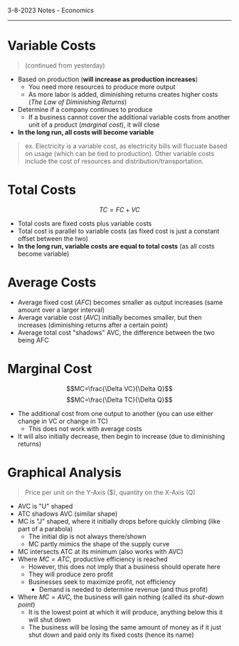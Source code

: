 ﻿3-8-2023 Notes - Economics

---

# Variable Costs
> (continued from yesterday)

- Based on production (**will increase as production increases**)
	- You need more resources to produce more output
	- As more labor is added, diminishing returns creates higher costs (*The Law of Diminishing Returns*)
- Determine if a company continues to produce
	- If a business cannot cover the additional variable costs from another unit of a product (*marginal cost*), it will close
- **In the long run, all costs will become variable**

> ex. Electricity is a variable cost, as electricity bills will flucuate based on usage (which can be tied to production). Other variable costs include the cost of resources and distribution/transportation.

# Total Costs
$$TC=FC+VC$$

- Total costs are fixed costs plus variable costs
- Total cost is parallel to variable costs (as fixed cost is just a constant offset between the two)
- **In the long run, variable costs are equal to total costs** (as all costs become variable)

# Average Costs

- Average fixed cost ($AFC$) becomes smaller as output increases (same amount over a larger interval)
- Average variable cost ($AVC$) initially becomes smaller, but then increases (diminishing returns after a certain point)
- Average total cost "shadows" AVC, the difference between the two being AFC

# Marginal Cost
$$MC=\frac{\Delta VC}{\Delta Q}$$
$$MC=\frac{\Delta TC}{\Delta Q}$$

- The additional cost from one output to another (you can use either change in VC or change in TC)
	- This does not work with average costs
- It will also initially decrease, then begin to increase (due to diminishing returns)

# Graphical Analysis
> Price per unit on the Y-Axis ($), quantity on the X-Axis (Q)

- AVC is "U" shaped
- ATC shadows AVC (similar shape)
- MC is "J" shaped, where it initially drops before quickly climbing (like part of a parabola)
	- The initial dip is not always there/shown
	- MC partly mimics the shape of the supply curve
- MC intersects ATC at its minimum (also works with AVC)
- Where $MC=ATC$, productive efficiency is reached
	- However, this does not imply that a business should operate here
	- They will produce zero profit
	- Businesses seek to maximize profit, not efficiency
		- Demand is needed to determine revenue (and thus profit)
- Where $MC=AVC$, the business will gain nothing (called its *shut-down point*)
	- It is the lowest point at which it will produce, anything below this it will shut down
	- The business will be losing the same amount of money as if it just shut down and paid only its fixed costs (hence its name)
